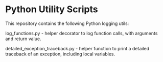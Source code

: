 Python Utility Scripts
======================

This repository contains the following Python logging utils:

log_functions.py - helper decorator to log function calls, with arguments and return value.

detailed_exception_traceback.py - helper function to print a detailed traceback of an exception, including local variables.
